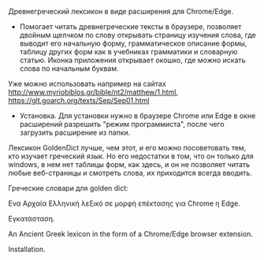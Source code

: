 Древнегреческий лексикон в виде расширения для Chrome/Edge. 

* Помогает читать древнегреческие тексты в браузере, позволяет двойным щелчком по слову открывать страницу изучения слова, где выводит его начальную форму, грамматическое описание формы, таблицу других форм как в учебниках грамматики и словарную статью. Иконка приложения открывает окошко, где можно искать слова по начальным буквам.

Уже можно использовать например на сайтах http://www.myriobiblos.gr/bible/nt2/matthew/1.html, https://glt.goarch.org/texts/Sep/Sep01.html

* Установка.
Для установки нужно в браузере Chrome или Edge в окне расширений разрешить "режим программиста", после чего загрузить расширение из папки.

Лексикон GoldenDict лучше, чем этот, и его можно посоветовать тем, кто изучает греческий язык.
Но его недостатки в том, что он только для windows, в нем нет таблицы форм, как здесь, и он не позволяет читать любые веб-страницы и смотреть слова, их приходится всегда вводить.

Греческие словари для golden dict:


Ενα Αρχαία Ελληνική λεξικό σε μορφή επέκτασης για Chrome η Edge. 

Εγκατάσταση.


An Ancient Greek lexicon in the form of a Chrome/Edge browser extension.

Installation.
